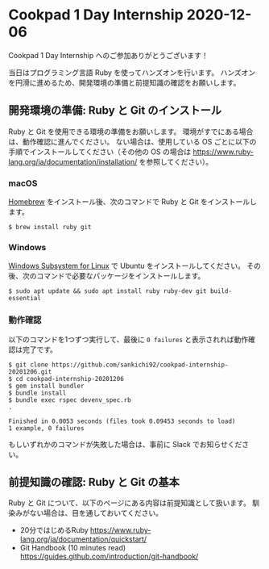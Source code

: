 # Cookpad 1 Day Internship 2020-12-06

Cookpad 1 Day Internship へのご参加ありがとうございます！

当日はプログラミング言語 Ruby を使ってハンズオンを行います。
ハンズオンを円滑に進めるため、開発環境の準備と前提知識の確認をお願いします。

## 開発環境の準備: Ruby と Git のインストール

Ruby と Git を使用できる環境の準備をお願いします。
環境がすでにある場合は、動作確認に進んでください。
ない場合は、使用している OS ごとに以下の手順でインストールしてください（その他の OS の場合は https://www.ruby-lang.org/ja/documentation/installation/ を参照してください）。

### macOS

[Homebrew](https://brew.sh) をインストール後、次のコマンドで Ruby と Git をインストールします。

    $ brew install ruby git

### Windows

[Windows Subsystem for Linux](https://docs.microsoft.com/ja-jp/windows/wsl/install-win10) で Ubuntu をインストールしてください。
その後、次のコマンドで必要なパッケージをインストールします。

    $ sudo apt update && sudo apt install ruby ruby-dev git build-essential

### 動作確認

以下のコマンドを1つずつ実行して、最後に `0 failures` と表示されれば動作確認は完了です。

```
$ git clone https://github.com/sankichi92/cookpad-internship-20201206.git
$ cd cookpad-internship-20201206
$ gem install bundler
$ bundle install
$ bundle exec rspec devenv_spec.rb
.

Finished in 0.0053 seconds (files took 0.09453 seconds to load)
1 example, 0 failures
```

もしいずれかのコマンドが失敗した場合は、事前に Slack でお知らせください。

## 前提知識の確認: Ruby と Git の基本

Ruby と Git について、以下のページにある内容は前提知識として扱います。
馴染みがない場合は、目を通しておいてください。

- 20分ではじめるRuby https://www.ruby-lang.org/ja/documentation/quickstart/
- Git Handbook (10 minutes read) https://guides.github.com/introduction/git-handbook/
